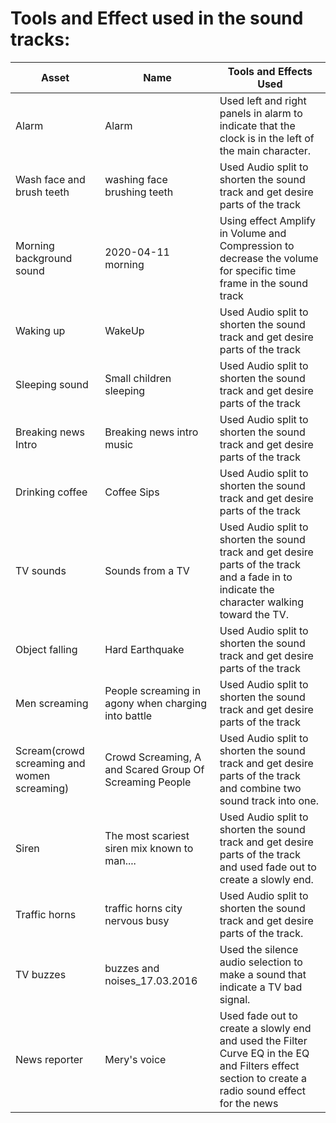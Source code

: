 # Tools and Effect used in the sound tracks:

| Asset  | Name | Tools and Effects Used |
| ------------- | ------------- | ------------- |
| Alarm  |  Alarm | Used left and right panels in alarm to indicate that the clock is in the left of the main character. |
| Wash face and brush teeth  | washing face brushing teeth | Used Audio split to shorten the sound track and get desire parts of the track |
| Morning background sound  | 2020-04-11 morning | Using effect Amplify in Volume and Compression to decrease the volume for specific time frame in the sound track | 
| Waking up | WakeUp | Used Audio split to shorten the sound track and get desire parts of the track | 
| Sleeping sound | Small children sleeping | Used Audio split to shorten the sound track and get desire parts of the track |
| Breaking news Intro | Breaking news intro music | Used Audio split to shorten the sound track and get desire parts of the track |
| Drinking coffee  | Coffee Sips | Used Audio split to shorten the sound track and get desire parts of the track |
| TV sounds  | Sounds from a TV | Used Audio split to shorten the sound track and get desire parts of the track and a fade in to indicate the character walking toward the TV.| 
| Object falling  | Hard Earthquake | Used Audio split to shorten the sound track and get desire parts of the track |
| Men screaming  | People screaming in agony when charging into battle | Used Audio split to shorten the sound track and get desire parts of the track |
| Scream(crowd screaming and women screaming)  | Crowd Screaming, A and Scared Group Of Screaming People | Used Audio split to shorten the sound track and get desire parts of the track and combine two sound track into one. | 
| Siren  | The most scariest siren mix known to man.... | Used Audio split to shorten the sound track and get desire parts of the track and used fade out to create a slowly end. | 
| Traffic horns  | traffic horns city nervous busy | Used Audio split to shorten the sound track and get desire parts of the track. |
| TV buzzes  | buzzes and noises_17.03.2016 | Used the silence audio selection to make a sound that indicate a TV bad signal. | 
| News reporter  | Mery's voice | Used fade out to create a slowly end and used the Filter Curve EQ in the EQ and Filters effect section to create a radio sound effect for the news|
